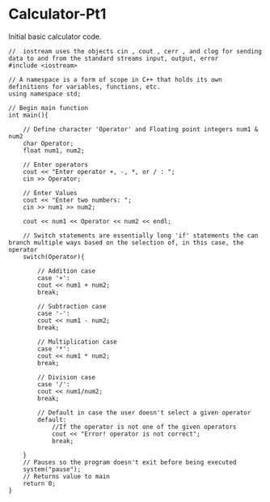 # Calculator-Pt1
Initial basic calculator code.


    //  iostream uses the objects cin , cout , cerr , and clog for sending data to and from the standard streams input, output, error 
    #include <iostream>

    // A namespace is a form of scope in C++ that holds its own definitions for variables, functions, etc.
    using namespace std;

    // Begin main function
    int main(){
    
        // Define character 'Operator' and Floating point integers num1 & num2
        char Operator;
        float num1, num2;

        // Enter operators 
        cout << "Enter operator +, -, *, or / : ";
        cin >> Operator;

        // Enter Values
        cout << "Enter two numbers: ";
        cin >> num1 >> num2;

        cout << num1 << Operator << num2 << endl;

        // Switch statements are essentially long 'if' statements the can branch multiple ways based on the selection of, in this case, the operator
        switch(Operator){

            // Addition case
            case '+':
            cout << num1 + num2;
            break;

            // Subtraction case
            case '-':
            cout << num1 - num2;
            break;

            // Multiplication case
            case '*':
            cout << num1 * num2;
            break;

            // Division case
            case '/':
            cout << num1/num2;
            break;

            // Default in case the user doesn't select a given operator
            default:
                //If the operator is not one of the given operators
                cout << "Error! operator is not correct";
                break;

        }
        // Pauses so the program doesn't exit before being executed
        system("pause");
        // Returns value to main
        return 0;
    }
